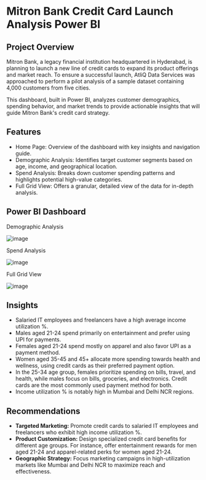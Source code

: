 # Mitron Bank Credit Card Launch Analysis Power BI

## Project Overview

Mitron Bank, a legacy financial institution headquartered in Hyderabad, is planning to launch a new line of credit cards to expand its product offerings and market reach. To ensure a successful launch, AtliQ Data Services was approached to perform a pilot analysis of a sample dataset containing 4,000 customers from five cities.

This dashboard, built in Power BI, analyzes customer demographics, spending behavior, and market trends to provide actionable insights that will guide Mitron Bank's credit card strategy.

## Features

- Home Page: Overview of the dashboard with key insights and navigation guide.
- Demographic Analysis: Identifies target customer segments based on age, income, and geographical location.
- Spend Analysis: Breaks down customer spending patterns and highlights potential high-value categories.
- Full Grid View: Offers a granular, detailed view of the data for in-depth analysis.

## Power BI Dashboard

Demographic Analysis

![image](https://github.com/user-attachments/assets/01e0b64a-2a3e-4465-a33f-cece1c5e784f)

Spend Analysis

![image](https://github.com/user-attachments/assets/ffff1b7c-dfc2-4605-8c1b-76e78d69e87a)

Full Grid View

![image](https://github.com/user-attachments/assets/1db870f6-54ac-4762-a4d4-d9ebc7f9c7a5)


## Insights  

  - Salaried IT employees and freelancers have a high average income utilization %.  
  - Males aged 21-24 spend primarily on entertainment and prefer using UPI for payments.  
  - Females aged 21-24 spend mostly on apparel and also favor UPI as a payment method.  
  - Women aged 35-45 and 45+ allocate more spending towards health and wellness, using credit cards as their preferred payment option.  
  - In the 25-34 age group, females prioritize spending on bills, travel, and health, while males focus on bills, groceries, and electronics. Credit cards are the most commonly used payment method for both.  
  - Income utilization % is notably high in Mumbai and Delhi NCR regions.  

## Recommendations  
  - **Targeted Marketing:** Promote credit cards to salaried IT employees and freelancers who exhibit high income utilization %.  
  - **Product Customization:** Design specialized credit card benefits for different age groups. For instance, offer entertainment rewards for men aged 21-24 and apparel-related perks for women aged 21-24.  
  - **Geographic Strategy:** Focus marketing campaigns in high-utilization markets like Mumbai and Delhi NCR to maximize reach and effectiveness.  
